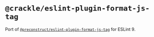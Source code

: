 # `@crackle/eslint-plugin-format-js-tag`

Port of [`@preconstruct/eslint-plugin-format-js-tag`](https://github.com/preconstruct/preconstruct/tree/9c1c51be18856f7a7fca601186692cef58e7b154/packages/eslint-plugin-format-js-tag) for ESLint 9.
